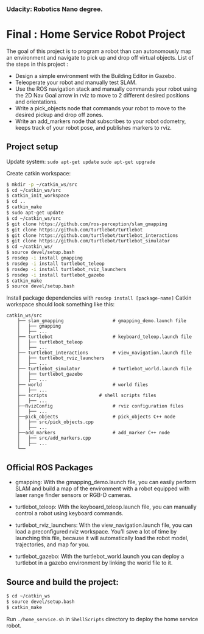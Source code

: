 ### Udacity: Robotics Nano degree.   
# Final : Home Service Robot Project

The goal of this project is to program a robot than can autonomously map an environment and navigate to pick up and drop off virtual objects. List of the steps in this project :

* Design a simple environment with the Building Editor in Gazebo.
* Teleoperate your robot and manually test SLAM.
* Use the ROS navigation stack and manually commands your robot using the 2D Nav Goal arrow in rviz to move to 2 different desired positions and orientations.
* Write a pick_objects node that commands your robot to move to the desired pickup and drop off zones.
* Write an add_markers node that subscribes to your robot odometry, keeps track of your robot pose, and publishes markers to rviz.

## Project setup 

Update system:
`sudo apt-get update`
`sudo apt-get upgrade`


Create catkin workspace:
```sh
$ mkdir -p ~/catkin_ws/src
$ cd ~/catkin_ws/src
$ catkin_init_workspace
$ cd ..
$ catkin_make
$ sudo apt-get update
$ cd ~/catkin_ws/src
$ git clone https://github.com/ros-perception/slam_gmapping
$ git clone https://github.com/turtlebot/turtlebot
$ git clone https://github.com/turtlebot/turtlebot_interactions
$ git clone https://github.com/turtlebot/turtlebot_simulator
$ cd ~/catkin_ws/
$ source devel/setup.bash
$ rosdep -i install gmapping
$ rosdep -i install turtlebot_teleop
$ rosdep -i install turtlebot_rviz_launchers
$ rosdep -i install turtlebot_gazebo
$ catkin_make
$ source devel/setup.bash
```
Install package dependencies with `rosdep install [package-name]`
Catkin workspace should look something like this:
```
catkin_ws/src
    ├── slam_gmapping                  # gmapping_demo.launch file                   
    │   ├── gmapping
    │   ├── ...
    ├── turtlebot                      # keyboard_teleop.launch file
    │   ├── turtlebot_teleop
    │   ├── ...
    ├── turtlebot_interactions         # view_navigation.launch file      
    │   ├── turtlebot_rviz_launchers
    │   ├── ...
    ├── turtlebot_simulator            # turtlebot_world.launch file 
    │   ├── turtlebot_gazebo
    │   ├── ...
    ├── world                          # world files
    │   ├── ...
    ├── scripts                   # shell scripts files
    │   ├── ...
    ├──RvizConfig                      # rviz configuration files
    │   ├── ...
    ├──pick_objects                    # pick_objects C++ node
    │   ├── src/pick_objects.cpp
    │   ├── ...
    ├──add_markers                     # add_marker C++ node
    │   ├── src/add_markers.cpp
    │   ├── ...
    └──
```

## Official ROS Packages
* gmapping: With the gmapping_demo.launch file, you can easily perform SLAM and build a map of the environment with a robot equipped with laser range finder sensors or RGB-D cameras.  

* turtlebot_teleop: With the keyboard_teleop.launch file, you can manually control a robot using keyboard commands.   

* turtlebot_rviz_launchers: With the view_navigation.launch file, you can load a preconfigured rviz workspace. You’ll save a lot of time by launching this file, because it will automatically load the robot model, trajectories, and map for you.   

* turtlebot_gazebo: With the turtlebot_world.launch you can deploy a turtlebot in a gazebo environment by linking the world file to it.   


## Source and build the project:
```sh
$ cd ~/catkin_ws
$ source devel/setup.bash
$ catkin_make
```
Run `./home_service.sh` in `ShellScripts` directory to deploy the home service robot.
